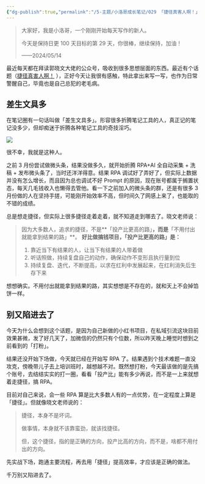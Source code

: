 ```yaml
---
{"dg-publish":true,"permalink":"/5-主题/小洛哥成长笔记/029 「捷径真害人啊！」读后感/","tags":["小洛哥成长笔记"],"noteIcon":1,"created":"2024-05-14","updated":"2024-05-14"}
---
```



> 大家好，我是小洛哥，一个刚刚开始每天写作的新人。
> 
> 今天是保持日更 100 天目标的第 29 天，你很棒，继续保持，加油！
> 
> ——2024/05/14

最近每天都在拜读郭晓文大佬的公众号，吸收到很多思想层面的东西。最近有个话题（[捷径真害人啊！](https://mp.weixin.qq.com/s/qGNBsUqC_YQoAdeEBHgk2g) ），正好今天让我很有感触，特此拿出来写一写，也作为日常警醒自己，毕竟也是自己总犯的老毛病。

## 差生文具多
在笔记圈有一句话叫做「差生文具多」。形容很多折腾笔记工具的人，真正记的笔记没多少，但却痴迷于折腾各种笔记工具的奇技淫巧。

![](https://images-ext-1.discordapp.net/external/DZ4CR0B9AEltOpJUnTY90gVtCJg1d2Olj0E4qMGUeTU/%3Frk3s%3D18ea6f23%26x-expires%3D1747236749%26x-signature%3D09ntaAIt1QjMaf3eCFb%252BkjhxSEY%253D/https/p16-flow-sign-va.ciciai.com/ocean-cloud-tos-us/844b490b5cae4c66811ea0cbfff237f8.png~tplv-6bxrjdptv7-image.png?format=webp&quality=lossless)

很不幸，我就是这种人。

之前 3 月份尝试做微头条，结果没做多久，就开始折腾 RPA+AI 全自动采集 + 洗稿 + 发布微头条了，当时还洋洋得意。结果 RPA 调试好了弄好了，但实际上数据并没有怎么增长，而且因为总也调试不好 Prompt 的原因，现在账号都属于搁置状态，每天几毛钱收入也懒得去管他。看一下之前加入的微头条的群，还是有很多 3 月份做的人在坚持手搓，可能刚开始效率不高，但时间久了网感上来了，也能取的不错的成绩。

总是想走捷径，但实际上很多捷径走着走着，就不知道走到哪去了。晓文老师说：

> 因为大多数人，追求的捷径，不是**「投产比更高的路」**，而是**「不用付出就能拿到结果的路」**。
> **好比做搞钱项目，「投产比更高的路」是：**
> 
> 1. 靠近当下有结果的人，让当下有结果的人带着做    
> 2. 听话照做，持续复盘自己的动作，确保动作不变形且执行量到位    
> 3. 持续复盘、迭代，不断提高，以求在红利中发展起来，在红利消失后生存下来

想想确实。不用付出就能拿到结果的路，其实想想是不存在的，就和天上不会掉馅饼一样。

## 别又陷进去了

今天为什么会想到这个话题，是因为自己新做的小红书项目，在私域引流这块目前效果甚微，发了好几天了，加微信的仍然只有个位数，所以昨天晚上睡觉时想到之前看到的「打粉」。

结果还没开始下场做，今天就已经在开始写 RPA 了。结果遇到个技术难题一直没攻克，傍晚带儿子去上培训班时，越想越不对。既然想打粉，今天最该做的是先搞个账号，去结结实实的打一圈，看看「投产比」能有多少再说，而不是一上来就想着走捷径，搞 RPA。

目前对自己来说，会一些 RPA 算是比大多数人有的一点优势，在一定程度上算是「捷径」。但就像晓文老师说的：
> 捷径，本身不是坏词。
> 
> 做事情，本身就不该靠蛮劲，就该找捷径。
> 
> 但，这个捷径，指的是正确的方向，投产比高的方向，而不是，啥都不用付出的方向。

先实战下场，跑通主要流程，再去用「捷径」提高效率，才应该是正确的做法。

千万别又陷进去了。